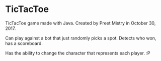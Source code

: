 # TicTacToe
TicTacToe game made with Java.
Created by Preet Mistry in October 30, 2017.

Can play against a bot that just randomly picks a spot.
Detects who won, has a scoreboard.

Has the ability to change the character that represents each player. :P
